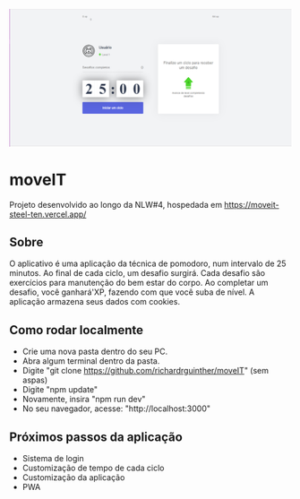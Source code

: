 ![Screenshot](screenshot.png)

# moveIT
Projeto desenvolvido ao longo da NLW#4, hospedada em https://moveit-steel-ten.vercel.app/

## Sobre
O aplicativo é uma aplicação da técnica de pomodoro, num intervalo de 25 minutos. Ao final de cada ciclo, um desafio surgirá. 
Cada desafio são exercícios para manutenção do bem estar do corpo. Ao completar um desafio, você ganhará'XP, fazendo com que você suba de nível.
A aplicação armazena seus dados com cookies.

## Como rodar localmente
- Crie uma nova pasta dentro do seu PC.
- Abra algum terminal dentro da pasta.
- Digite "git clone https://github.com/richardrguinther/moveIT" (sem aspas)
- Digite "npm update"
- Novamente, insira "npm run dev"
- No seu navegador, acesse: "http://localhost:3000"

## Próximos passos da aplicação
- Sistema de login
- Customização de tempo de cada ciclo
- Customização da aplicação
- PWA
